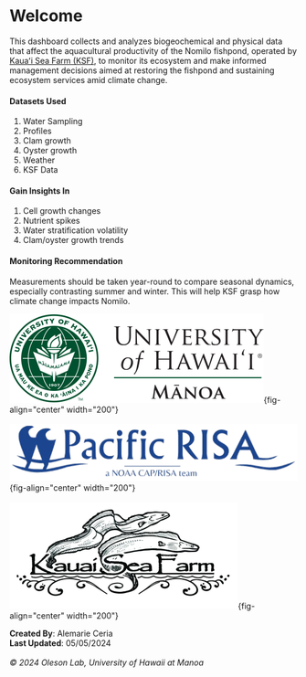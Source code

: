 # Welcome

This dashboard collects and analyzes biogeochemical and physical data that affect the aquacultural productivity of the Nomilo fishpond, operated by [Kauaʻi Sea Farm (KSF)](https://kauaiseafarm.com/), to monitor its ecosystem and make informed management decisions aimed at restoring the fishpond and sustaining ecosystem services amid climate change.

#### Datasets Used

1. Water Sampling
2. Profiles
3. Clam growth
4. Oyster growth
5. Weather
6. KSF Data

#### Gain Insights In

1. Cell growth changes
2. Nutrient spikes
3. Water stratification volatility
4. Clam/oyster growth trends

#### Monitoring Recommendation

Measurements should be taken year-round to compare seasonal dynamics, especially contrasting summer and winter. This will help KSF grasp how climate change impacts Nomilo.

![](www/logos/uhm-logo.png){fig-align="center" width="200"} <br><br>
![](www/logos/pac-risa-logo.png){fig-align="center" width="200"} <br><br>
![](www/logos/ksf-logo.png){fig-align="center" width="200"}

**Created By**: Alemarie Ceria <br>
**Last Updated**: 05/05/2024 <br><br>
*© 2024 Oleson Lab, University of Hawaii at Manoa*